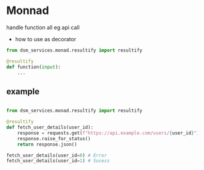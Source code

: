# Monnad
handle function all eg api call

- how to use as decorator
```py
from dsm_services.monad.resultify import resultify

@resultify
def function(input):
    ...
```

## example
```py

from dsm_services.monad.resultify import resultify

@resultify
def fetch_user_details(user_id):
    response = requests.get(f"https://api.example.com/users/{user_id}")
    response.raise_for_status()
    return response.json()

fetch_user_details(user_id=0) # Error
fetch_user_details(user_id=1) # Sucess
```